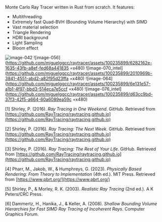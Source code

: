 Monte Carlo Ray Tracer written in Rust from scratch. It features:
* Multithreading
* Extremely fast Quad-BVH (Bounding Volume Hierarchy) with SIMD
* Vast material selection
* Triangle Rendering
* HDRI background
* Light Sampling
* Bloom effect

![image-042](https://github.com/miguelggcc/raytracer/assets/100235899/855d7bf4-f269-4494-b6da-a60e0845e6dfc)
![image-056](https://github.com/miguelggcc/raytracer/assets/100235899/6282162e-1635-43fb-a8ef-fed68a441835 =x480)
![image-070_intel](https://github.com/miguelggcc/raytracer/assets/100235899/2010969b-3841-4551-abd2-a82f95d23ffa =x480)
![image-064](https://github.com/miguelggcc/raytracer/assets/100235899/6e131e57-a1b1-4f97-bbd3-514eca7e5ccf =x480)
![image-076_intel](https://github.com/miguelggcc/raytracer/assets/100235899/d63cc9bd-37f3-42f5-a664-60a6089ea59c =x480)



[1] Shirley, P. (2016). *Ray Tracing in One Weekend*. GitHub. Retrieved from [https://github.com/RayTracing/raytracing.github.io](https://github.com/RayTracing/raytracing.github.io)

[2] Shirley, P. (2016). *Ray Tracing: The Next Week*. GitHub. Retrieved from [https://github.com/RayTracing/raytracing.github.io](https://github.com/RayTracing/raytracing.github.io)

[3] Shirley, P. (2016). *Ray Tracing: The Rest of Your Life*. GitHub. Retrieved from [https://github.com/RayTracing/raytracing.github.io](https://github.com/RayTracing/raytracing.github.io)

[4] Pharr, M., Jakob, W., & Humphreys, G. (2023). *Physically Based Rendering: From Theory to Implementation* (4th ed.). MIT Press. Retrieved from [https://www.pbrt.org/](https://www.pbrt.org/)

[5] Shirley, P., & Morley, R. K. (2003). *Realistic Ray Tracing* (2nd ed.). A K Peters/CRC Press.

[6] Dammertz, H., Hanika, J., & Keller, A. (2008). *Shallow Bounding Volume Hierarchies for Fast SIMD Ray Tracing of Incoherent Rays*. Computer Graphics Forum.
